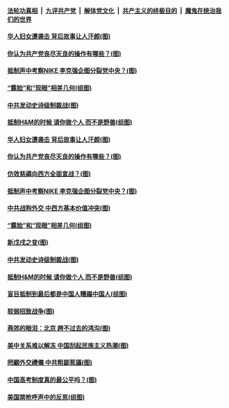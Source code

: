 

####  [法轮功真相](../../../../basic/blob/master/README.md?t=03300431) &nbsp;|&nbsp; [九评共产党](../../../../9ping.md/blob/master/README.md?t=03300431) &nbsp;|&nbsp; [解体党文化](../../../../jtdwh.md/blob/master/README.md?t=03300431)  &nbsp;|&nbsp; [共产主义的终极目的](../../../../gczydzjmd.md/blob/master/README.md?t=03300431) &nbsp;|&nbsp; [魔鬼在统治我们的世界](../../../../mgztzwmdsj.md/blob/master/README.md?t=03300431) 

#### [华人妇女遭袭击 背后故事让人汗颜(图)](../pages/p4/967065.md?t=03300431) 

#### [你认为共产党丧尽天良的操作有哪些？(图)](../pages/p4/967059.md?t=03300431) 

#### [抵制声中考察NIKE 李克强企图分裂党中央？(图)](../pages/p4/967049.md?t=03300431) 

#### [“露脸”和“现眼”相差几何(组图)](../pages/p4/966791.md?t=03300431) 

#### [中共发动史诗级制裁战(图)](../pages/p4/966941.md?t=03300431) 

#### [抵制H&amp;M的时候 请你做个人 而不是野兽(组图)](../pages/p4/966864.md?t=03300431) 

#### [华人妇女遭袭击 背后故事让人汗颜(图)](../pages/p4/967065.md?t=03300431) 


#### [你认为共产党丧尽天良的操作有哪些？(图)](../pages/p4/967059.md?t=03300431) 

#### [仿效慈禧向西方全面宣战？(图)](../pages/p4/967056.md?t=03300431) 

#### [抵制声中考察NIKE 李克强企图分裂党中央？(图)](../pages/p4/967049.md?t=03300431) 


#### [中共战狗外交 中西方基本价值冲突(图)](../pages/p4/966946.md?t=03300431) 

#### [“露脸”和“现眼”相差几何(组图)](../pages/p4/966791.md?t=03300431) 

#### [新戊戌之变(图)](../pages/p4/966800.md?t=03300431) 

#### [中共发动史诗级制裁战(图)](../pages/p4/966941.md?t=03300431) 


#### [抵制H&amp;M的时候 请你做个人 而不是野兽(组图)](../pages/p4/966864.md?t=03300431) 

#### [盲目抵制到最后都是中国人糟蹋中国人(组图)](../pages/p4/966865.md?t=03300431) 


#### [软弱招致战争(图)](../pages/p4/966861.md?t=03300431) 

#### [燕郊的眼泪：北京 跨不过去的鸿沟(图)](../pages/p4/966859.md?t=03300431) 

#### [美中关系难以解冻 中国刮起民族主义热潮(图)](../pages/p4/966858.md?t=03300431) 

#### [罔顧外交禮儀 中共粗鄙惹議(图)](../pages/p4/966785.md?t=03300431) 

#### [中国高考制度真的最公平吗？(图)](../pages/p4/966766.md?t=03300431) 

#### [美国禁枪呼声中的反思(组图)](../pages/p4/966765.md?t=03300431) 

